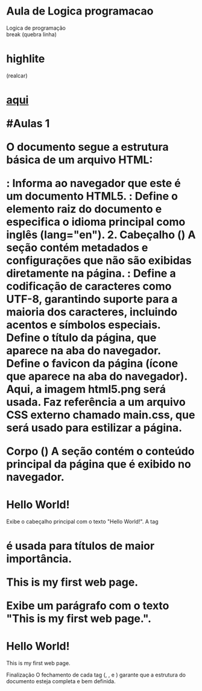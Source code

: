 # Aula de Logica programacao 
Logica de programação 
<br> break  (quebra linha)
<h1> highlite </h1>(realcar) <h1>
<a href="https://www.mozilla.org/">aqui</a>

#Aulas 1


O documento segue a estrutura básica de um arquivo HTML:
<!DOCTYPE html>: Informa ao navegador que este é um documento HTML5.
<html lang="en">: Define o elemento raiz do documento e especifica o idioma principal como inglês (lang="en").
2. Cabeçalho (<head>)
A seção <head> contém metadados e configurações que não são exibidas diretamente na página.
<meta charset="UTF-8">: Define a codificação de caracteres como UTF-8, garantindo suporte para a maioria dos caracteres, incluindo acentos e símbolos especiais.
<title>: Define o título da página, que aparece na aba do navegador. Neste caso, o título é "My First Web Page".
<style>: Contém regras CSS para estilizar a página.

3. Estilo CSS (<style>)
Estilos são aplicados para controlar a aparência da página:
html { font-size: 22px; }:
Define o tamanho da fonte base como 22 pixels para o elemento <html>, afetando todos os textos da página.
body { background-color: #333; color: whitesmoke; }:
background-color: #333;: Define a cor de fundo do corpo da página como um tom escuro (cinza quase preto).
color: whitesmoke;: Define a cor do texto como um branco acinzentado (um tom suave de branco).

4. Corpo do Documento (<body>)
A seção <body> contém o conteúdo visível da página:
<h1>Hello World!</h1>:
Um cabeçalho de nível 1 que exibe o texto "Hello World!" em destaque.
<p>This is my first web page.</p>:
Um parágrafo de texto que exibe "This is my first web page.".

# Aula 2
Estrutura Geral
A estrutura do documento segue o padrão de uma página HTML básica, com uma declaração <!DOCTYPE html> no início para indicar ao navegador que o documento usa HTML5.

1. <html lang="en">
Define o elemento raiz do documento HTML, e o atributo lang="en" especifica que o idioma principal da página é o inglês.

Cabeçalho (<head>)
A seção <head> contém metadados e informações que não são exibidas diretamente na página, mas são importantes para navegadores e mecanismos de busca.

<meta charset="UTF-8">
Especifica a codificação de caracteres usada pela página (UTF-8), que suporta a maioria dos caracteres em diferentes idiomas.

<meta name="author" content="Dave Gray">
Declara o autor da página como "Dave Gray".

<meta name="description" content="This page contains all the things I am learning how to create as I learn HTML.">
Fornece uma breve descrição da página. Este conteúdo pode ser usado por mecanismos de busca como um resumo da página.

<title>My First Web Page</title>
Define o título da página, que aparece na aba do navegador.

<link rel="icon" href="html5.png" type="image/x-icon">
Define o favicon da página (ícone que aparece na aba do navegador). Aqui, a imagem html5.png será usada.

<link rel="stylesheet" href="main.css" type="text/css">
Faz referência a um arquivo CSS externo chamado main.css, que será usado para estilizar a página.

Corpo (<body>)
A seção <body> contém o conteúdo principal da página que é exibido no navegador.

<h1>Hello World!</h1>
Exibe o cabeçalho principal com o texto "Hello World!". A tag <h1> é usada para títulos de maior importância.

<p>This is my first web page.</p>
Exibe um parágrafo com o texto "This is my first web page.".

<!DOCTYPE html>
<html lang="en">

<head>
    <meta charset="UTF-8">
    <meta name="author" content="Dave Gray">
    <meta name="description" content="This page contains all the things I am learning how to create as I learn HTML.">
    <title>My First Web Page</title>
    <link rel="icon" href="html5.png" type="image/x-icon">
    <link rel="stylesheet" href="main.css" type="text/css">
</head>

<body>
    <h1>Hello World!</h1>
    <p>This is my first web page.</p>
</body>

</html>

Finalização
O fechamento de cada tag (</html>, </head>, e </body>) garante que a estrutura do documento esteja completa e bem definida.




